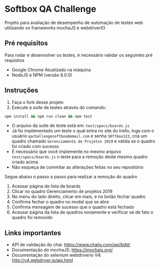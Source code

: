 # Softbox QA Challenge

Projeto para avaliação de desempenho de automação de testes web utilizando os frameworks mochaJS e webdriverIO

## Pré requisitos

Para rodar e desenvolver os testes, é necessário validar os seguintes pré requisitos

- Google Chrome Atualizado na máquina
- NodeJS e NPM (versão 8.0.0)

## Instruções

1. Faça o fork desse projeto
2. Execute a suíte de testes através do comando:


```sh
npm install && npm run clean && npm test
```

- O arquivo da suíte de teste está em: `test/specs/boards.js`
- Já foi implementado um teste o qual entra no site do trello, loga com o usuário `qachallengesoftbox@email.com` e senha `S0ftbox123`, cria um quadro chamado `Gerenciamento de Projetos 2019` e valida se o quadro foi criado com sucesso
- É necessário que você implemente no mesmo arquivo `test/specs/boards.js` o teste para a remoção deste mesmo quadro criado acima.
- Não esqueça de commitar as alterações feitas no seu repositório

Segue abaixo o passo a passo para realizar a remoção do quadro

1. Acessar página de lista de boards
2. Clicar no quadro Gerenciamento de projetos 2019
3. No menu do lado direito, clicar em mais, e no botão fechar quadro
4. Confirma fechar o quadro no modal que se abre
5. Confirma mensagem de sucesso que o quadro está fechado
6. Acessar página da lista de quadros novamente e verificar se de fato o quadro foi removido

## Links importantes

- API de validação do chai: https://www.chaijs.com/api/bdd/
- Documentação do mochaJS: https://mochajs.org/
- Documentação do selenium webdriverio V4: http://v4.webdriver.io/api.html